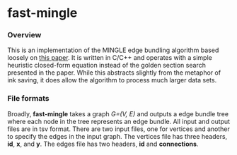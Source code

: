 # fast-mingle

### Overview
This is an implementation of the MINGLE edge bundling algorithm based loosely on 
[this paper](http://yifanhu.net/PUB/edge_bundling.pdf). It is written in C/C++ and 
operates with a simple heuristic closed-form equation instead of the golden section search
presented in the paper. While this abstracts slightly from the metaphor of ink saving, 
it does allow the algorithm to process much larger data sets. 

### File formats
Broadly, **fast-mingle** takes a graph _G=(V, E)_ and outputs a edge bundle tree
where each node in the tree represents an edge bundle. All input and output files
are in tsv format. There are two input files, one for vertices and another to 
specify the edges in the input graph. The vertices file has three headers, **id**, 
**x**, and **y**. The edges file has two headers, **id** and **connections**.  

